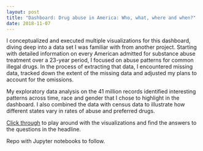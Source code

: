```yaml
---
layout: post
title: "Dashboard: Drug abuse in America: Who, what, where and when?"
date: 2018-11-07
---
```


I conceptualized and executed multiple visualizations for this dashboard, diving deep into a data set I was familiar with from another project. Starting with detailed information on every American admitted for substance abuse treatment over a 23-year period, I focused on abuse patterns for common illegal drugs. In the process of extracting that data, I encountered missing data, tracked down the extent of the missing data and adjusted my plans to account for the omissions.

My exploratory data analysis on the 41 million records identified interesting patterns across time, race and gender that I chose to highlight in the dashboard. I also combined the data with census data to illustrate how different states vary in rates of abuse and preferred drugs.

[Click through](https://plot.ly/dashboard/Ross.Brown.Ph.D.:139/view) to play around with the visualizations and find the answers to the questions in the headline.

Repo with Jupyter notebooks to follow.
